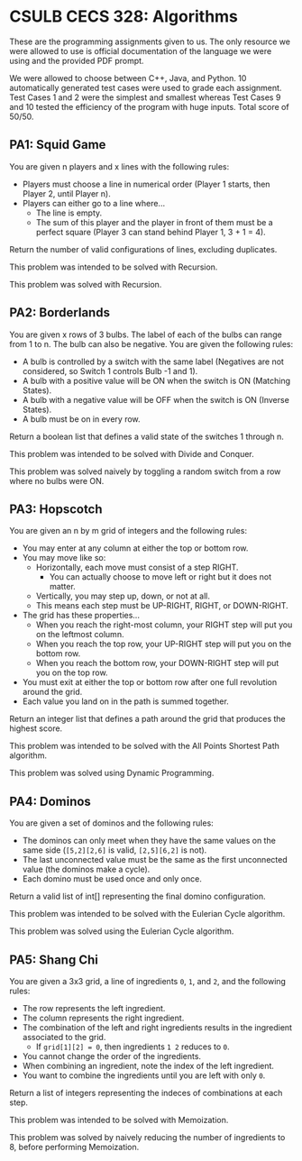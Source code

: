 # CSULB CECS 328: Algorithms

These are the programming assignments given to us. The only resource we were allowed to use is official documentation of the language we were using and the provided PDF prompt.

We were allowed to choose between C++, Java, and Python. 10 automatically generated test cases were used to grade each assignment. Test Cases 1 and 2 were the simplest and smallest whereas Test Cases 9 and 10 tested the efficiency of the program with huge inputs. Total score of 50/50.

## PA1: Squid Game

You are given n players and x lines with the following rules:
- Players must choose a line in numerical order (Player 1 starts, then Player 2, until Player n).
- Players can either go to a line where...
  - The line is empty.
  - The sum of this player and the player in front of them must be a perfect square (Player 3 can stand behind Player 1, 3 + 1 = 4).

Return the number of valid configurations of lines, excluding duplicates.

This problem was intended to be solved with Recursion.

This problem was solved with Recursion.

 ## PA2: Borderlands

You are given x rows of 3 bulbs. The label of each of the bulbs can range from 1 to n. The bulb can also be negative. You are given the following rules:
- A bulb is controlled by a switch with the same label (Negatives are not considered, so Switch 1 controls Bulb -1 and 1).
- A bulb with a positive value will be ON when the switch is ON (Matching States).
- A bulb with a negative value will be OFF when the switch is ON (Inverse States).
- A bulb must be on in every row.

Return a boolean list that defines a valid state of the switches 1 through n.

This problem was intended to be solved with Divide and Conquer.

This problem was solved naively by toggling a random switch from a row where no bulbs were ON.

## PA3: Hopscotch

You are given an n by m grid of integers and the following rules:
- You may enter at any column at either the top or bottom row.
- You may move like so:
  - Horizontally, each move must consist of a step RIGHT.
    - You can actually choose to move left or right but it does not matter.
  - Vertically, you may step up, down, or not at all.
  - This means each step must be UP-RIGHT, RIGHT, or DOWN-RIGHT.
- The grid has these properties...
  - When you reach the right-most column, your RIGHT step will put you on the leftmost column.
  - When you reach the top row, your UP-RIGHT step will put you on the bottom row.
  - When you reach the bottom row, your DOWN-RIGHT step will put you on the top row.
- You must exit at either the top or bottom row after one full revolution around the grid.
- Each value you land on in the path is summed together.

Return an integer list that defines a path around the grid that produces the highest score.

This problem was intended to be solved with the All Points Shortest Path algorithm.

This problem was solved using Dynamic Programming.

## PA4: Dominos

You are given a set of dominos and the following rules:
- The dominos can only meet when they have the same values on the same side (`[5,2][2,6]` is valid, `[2,5][6,2]` is not).
- The last unconnected value must be the same as the first unconnected value (the dominos make a cycle).
- Each domino must be used once and only once.

Return a valid list of int[] representing the final domino configuration.

This problem was intended to be solved with the Eulerian Cycle algorithm.

This problem was solved using the Eulerian Cycle algorithm.

## PA5: Shang Chi

You are given a 3x3 grid, a line of ingredients `0`, `1`, and `2`, and the following rules:
- The row represents the left ingredient.
- The column represents the right ingredient.
- The combination of the left and right ingredients results in the ingredient associated to the grid.
  - If `grid[1][2] = 0`, then ingredients `1 2` reduces to `0`.
- You cannot change the order of the ingredients.
- When combining an ingredient, note the index of the left ingredient.
- You want to combine the ingredients until you are left with only `0`.

Return a list of integers representing the indeces of combinations at each step.

This problem was intended to be solved with Memoization.

This problem was solved by naively reducing the number of ingredients to 8, before performing Memoization.
